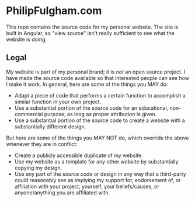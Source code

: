 # PhilipFulgham.com

This repo contains the source code for my personal website. The site is built in Angular, so "view source" isn't really sufficient to see what the website is doing.

## Legal

My website is part of my personal brand; it is *not* an open source project. I have made the source code available so that interested people can see how I make it work. In general, here are some of the things you MAY do:

- Adapt a piece of code that performs a certain function to accomplish a similar function in your own project.
- Use a substantial portion of the source code for an educational, non-commercial purpose, as long as proper attribution is given.
- Use a substantial portion of the source code to create a website with a substantially different design.

But here are some of the things you MAY NOT do, which override the above whenever they are in conflict:

- Create a publicly accessible duplicate of my website.
- Use my website as a template for any other website by substantially copying my design.
- Use any part of the source code or design in any way that a third-party could reasonably see as implying my support for, endorsement of, or affiliation with your project, yourself, your beliefs/causes, or anyone/anything you are affiliated with.
